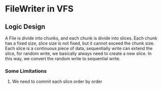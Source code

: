 # FileWriter in VFS
## Logic Design
A File is divide into chunks, and each chunk is divide into slices.
Each chunk has a fixed size, slice size is not fixed, but it cannot exceed
the chunk size. Each slice is a continuous piece of data, sequentially write 
can extend the slice, for random write, we basically always need to create a
new slice. In this way, we convert the random write to sequential write.

### Some Limitations
1. We need to commit each slice order by order


